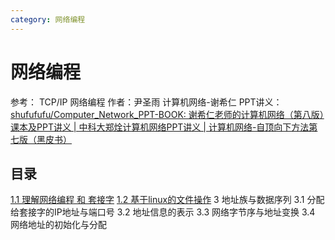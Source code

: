 ```yaml
---
category: 网络编程
---
```

# 网络编程

参考：
TCP/IP 网络编程 作者：尹圣雨
计算机网络-谢希仁 PPT讲义：[shufufufu/Computer_Network_PPT-BOOK: 谢希仁老师的计算机网络（第八版）课本及PPT讲义 | 中科大郑烇计算机网络PPT讲义 | 计算机网络-自顶向下方法第七版（黑皮书）](https://github.com/shufufufu/Computer_Network_PPT-BOOK/tree/main)

## 目录
[1.1 理解网络编程 和 套接字](1.1%20理解网络编程%20和%20套接字.md)
[1.2 基于linux的文件操作](1.2%20基于linux的文件操作.md)
3 地址族与数据序列
3.1 分配给套接字的IP地址与端口号
3.2 地址信息的表示
3.3 网络字节序与地址变换
3.4 网络地址的初始化与分配
